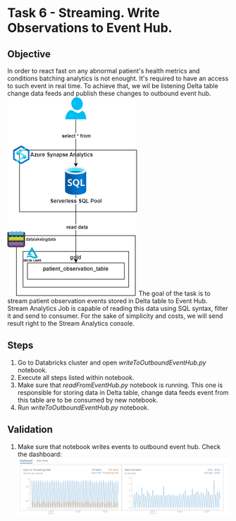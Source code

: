 

  
# Task 6 - Streaming. Write Observations to Event Hub.
## Objective 
In order to react fast on any abnormal patient's health metrics and conditions batching analytics is not enought. It's required to have an access to such event in real time. To achieve that, we wil be listening Delta table change data feeds and publish these changes to outbound event hub.
![context](https://raw.githubusercontent.com/stanislav-zhurich/azure-big-data-reference-architecture/main/images/task6-objective.png)
The goal of the task is to stream patient observation events stored in Delta table to Event Hub. Stream Analytics Job is capable of reading this data using SQL syntax, filter it and send to consumer. For the sake of simplicity and costs, we will send result right to the Stream Analytics console.

## Steps
1. Go to Databricks cluster and open *writeToOutboundEventHub.py* notebook.
2. Execute all steps listed within notebook.
3. Make sure that *readFromEventHub.py* notebook is running. This one is responsible for storing data in Delta table, change data feeds event from this table are to be consumed by new notebook.
4. Run *writeToOutboundEventHub.py* notebook.
## Validation

1. Make sure that notebook writes events to outbound event hub. Check the dashboard:
![dashboard](https://raw.githubusercontent.com/stanislav-zhurich/azure-big-data-reference-architecture/main/images/task6%20-%20outbbound%20eventhub.png)

